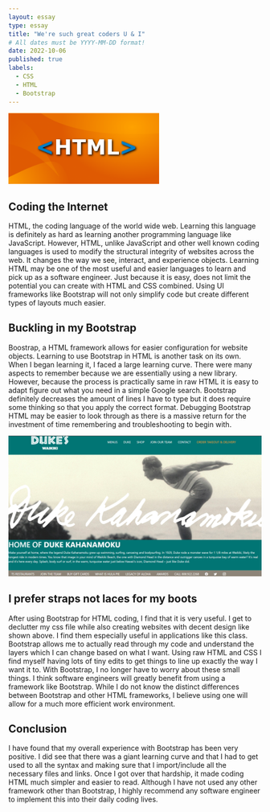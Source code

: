 ```yaml
---
layout: essay
type: essay
title: "We're such great coders U & I"
# All dates must be YYYY-MM-DD format!
date: 2022-10-06
published: true
labels:
  - CSS
  - HTML
  - Bootstrap
---
```


<img width="300px" class="rounded float-start pe-4" src="../img/html.png">

## Coding the Internet

HTML, the coding language of the world wide web. Learning this language is definitely as hard as learning another programming language like JavaScript. However, HTML, unlike JavaScript and other well known coding languages is used to modify the structural integrity of websites across the web. It changes the way we see, interact, and experience objects. Learning HTML may be one of the most useful and easier languages to learn and pick up as a software engineer. Just because it is easy, does not limit the potential you can create with HTML and CSS combined. Using UI frameworks like Bootstrap will not only simplify code but create different types of layouts much easier.

## Buckling in my Bootstrap

Boostrap, a HTML framework allows for easier configuration for website objects. Learning to use Bootstrap in HTML is another task on its own. When I began learning it, I faced a large learning curve. There were many aspects to remember because we are essentially using a new library. However, because the process is practically same in raw HTML it is easy to adapt figure out what you need in a simple Google search. Bootstrap definitely decreases the amount of lines I have to type but it does require some thinking so that you apply the correct format. Debugging Bootstrap HTML may be easier to look through as there is a massive return for the investment of time remembering and troubleshooting to begin with.

<img width="650px" class="rounded float-start pe-4" src="../img/duke.png">

## I prefer straps not laces for my boots

After using Bootstrap for HTML coding, I find that it is very useful. I get to declutter my css file while also creating websites with decent design like shown above. I find them especially useful in applications like this class. Bootstrap allows me to actually read through my code and understand the layers which I can change based on what I want. Using raw HTML and CSS I find myself having lots of tiny edits to get things to line up exactly the way I want it to. With Bootstrap, I no longer have to worry about these small things. I think software engineers will greatly benefit from using a framework like Bootstrap. While I do not know the distinct differences between Bootstrap and other HTML frameworks, I believe using one will allow for a much more efficient work environment.

## Conclusion

I have found that my overall experience with Bootstrap has been very positive. I did see that there was a giant learning curve and that I had to get used to all the syntax and making sure that I import/include all the necessary files and links. Once I got over that hardship, it made coding HTML much simpler and easier to read. Although I have not used any other framework other than Bootstrap, I highly recommend any software engineer to implement this into their daily coding lives.
